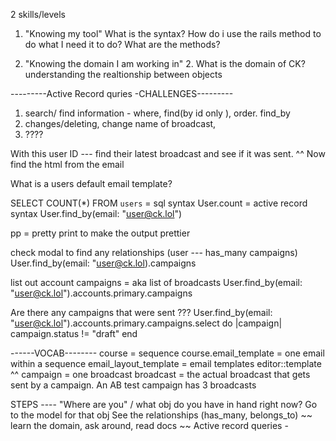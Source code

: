 2 skills/levels

1. "Knowing my tool" What is the syntax? How do i use the rails method to do what I need it to do?
   What are the methods?

2. "Knowing the domain I am working in" 2. What is the domain of CK? understanding the realtionship between objects

---------Active Record quries -CHALLENGES---------

1. search/ find information - where, find(by id only ), order. find_by
2. changes/deleting, change name of broadcast,
3. ????

With this user ID --- find their latest broadcast and see if it was sent.
^^ Now find the html from the email

What is a users default email template?

SELECT COUNT(\*) FROM `users` = sql syntax
User.count = active record syntax
User.find_by(email: "user@ck.lol")

pp = pretty print to make the output prettier

check modal to find any relationships (user --- has_many campaigns)
User.find_by(email: "user@ck.lol).campaigns

list out account campaigns = aka list of broadcasts
User.find_by(email: "user@ck.lol").accounts.primary.campaigns

Are there any campaigns that were sent ???
User.find_by(email: "user@ck.lol").accounts.primary.campaigns.select do |campaign|
campaign.status != "draft"
end

------VOCAB--------
course = sequence
course.email_template = one email within a sequence
email_layout_template = email templates
editor::template ^^
campaign = one broadcast
broadcast = the actual broadcast that gets sent by a campaign. An AB test campaign has 3 broadcasts

STEPS ----
"Where are you" / what obj do you have in hand right now?
Go to the model for that obj
See the relationships (has_many, belongs_to)
~~ learn the domain, ask around, read docs ~~
Active record queries -
